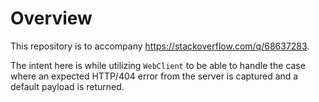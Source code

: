 # Overview

This repository is to accompany https://stackoverflow.com/q/68637283.

The intent here is while utilizing `WebClient` to be
able to handle the case where an expected HTTP/404 error from the server is captured and a default payload is returned.